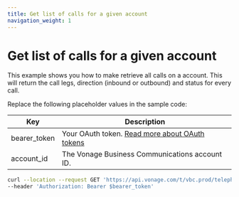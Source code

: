 ```yaml
---
title: Get list of calls for a given account
navigation_weight: 1
---
```


# Get list of calls for a given account

This example shows you how to make retrieve all calls on a account. This will return the call legs, direction (inbound or outbound) and status for every call.

Replace the following placeholder values in the sample code:

| Key        | Description                                                                                            |
|------------|--------------------------------------------------------------------------------------------------------|
| bearer_token | Your OAuth token. [Read more about OAuth tokens](/concepts/guides/create-an-access-token) |
| account_id | The Vonage Business Communications account ID. |

``` bash
curl --location --request GET 'https://api.vonage.com/t/vbc.prod/telephony/v3/cc/accounts/$account_id/calls' \
--header 'Authorization: Bearer $bearer_token'
```
